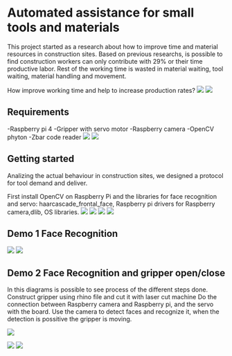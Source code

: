  
 # Automated assistance for small tools and materials 
 
 This project started as a research about how to improve time and material resources in construction sites.
 Based on previous researchs, is possible to find construction workers can only contribute  with 29% or their time productive labor. Rest of the working time
 is wasted in material waiting, tool waiting, material handling and movement.
 
 How improve working time and help to increase production rates?
  ![](git/1.jpg)
   ![](git/2.jpg)
 
 ## Requirements 
 
 -Raspberry pi 4 
 -Gripper with servo motor 
 -Raspberry camera
 -OpenCV phyton 
 -Zbar code reader 
  ![](git/Idea.gif)
  ![](git/4.jpg)
  
 ## Getting started 
 Analizing the actual behaviour in construction sites, we designed a protocol for tool demand and deliver.
 
 
 First install OpenCV on Raspberry Pi and the libraries for face recognition and servo: haarcascade_frontal_face, Raspberry pi drivers for Raspberry camera,dlib, OS libraries.
 ![](git/5.jpg)
 ![](git/14.jpg)
 ![](git/6.jpg)
 ![](git/7.jpg)
 ## Demo 1 Face Recognition
 ![](git/8.jpg)
 ![](git/Face-Recognition_Test.gif)
  
  
 ## Demo 2 Face Recognition and gripper open/close
 In this diagrams is possible to see process of the different steps done.
 Construct gripper using rhino file and cut it with laser cut machine 
 Do the connection between Raspberry camera and Raspberry pi, and the servo with the board.
 Use the camera to detect faces and recognize it, when the detection is possitive the gripper is moving. 

 ![](git/Face-Recognition_servo-Test.gif)
 
 ![](git/13.jpg)
 ![](git/12.jpg)

 
 
 
